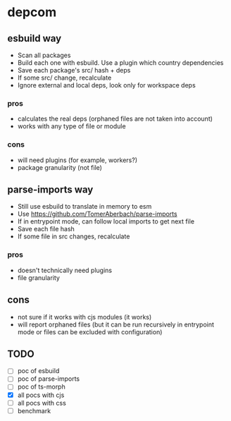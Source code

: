 # depcom

## esbuild way

- Scan all packages
- Build each one with esbuild. Use a plugin which country dependencies
- Save each package's src/ hash + deps
- If some src/ change, recalculate
- Ignore external and local deps, look only for workspace deps

### pros

- calculates the real deps (orphaned files are not taken into account)
- works with any type of file or module

### cons

- will need plugins (for example, workers?)
- package granularity (not file)

## parse-imports way

- Still use esbuild to translate in memory to esm
- Use https://github.com/TomerAberbach/parse-imports
- If in entrypoint mode, can follow local imports to get next file
- Save each file hash
- If some file in src changes, recalculate

### pros

- doesn't technically need plugins
- file granularity

## cons

- not sure if it works with cjs modules (it works)
- will report orphaned files (but it can be run recursively in entrypoint mode or files can be excluded with configuration)

## TODO

- [ ] poc of esbuild
- [ ] poc of parse-imports
- [ ] poc of ts-morph
- [x] all pocs with cjs
- [ ] all pocs with css
- [ ] benchmark
